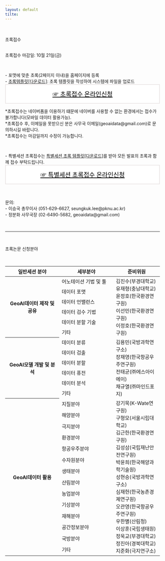 ```yaml
---
layout: default
tilte:
---
```


<style>
  .customTable1 tr th {
    width: 30%;
  }

  .customTable2 tr td:nth-child(1) {
    width: 30%
  }
  .customTable2 tr td:nth-child(2) {
    width: 35%
  }
  .customTable2 tr td:nth-child(3) {
    width: 35%
  }

.button {
    display: block;
    background-color: white;
    border: 1px solid;
    border-width: 2px;
    border-color: #eae5e5;
    color: black;
    text-align: center;
    padding: 15px 20px;
    font-family: 'Noto Sans','맑은 고딕','Malgun Gothic',Arial,Helvetica,sans-serif,Lucida,'Grande','Microsoft YaHei','Hiragino Sans GB', 'SimSun', 'Meiryo';
    font-size: 20px;
}

</style>

<br>
<br>
<div class="gayheader">
  <span>초록접수</span>
  <div></div>
</div>

<br>

<p>
초록접수 마감일: 10월 21일(금)
</p>

<br>

<p>
- 포맷에 맞춘 초록(2페이지 이내)을 홈페이지에 등록<br>
- <a href="../file/abstract_template_2022.docx" download>초록템플릿[다운로드]</a>: 초록 템플릿을 작성하여 시스템에 파일을 업로드<br>
<a href="https://naver.me/Gd6q1tKy" target="_blank" class="button">☞ 초록접수 온라인신청</a>
</p>
<p class="h6">
*초록접수는 네이버폼을 이용하기 떄문에 네이버를 사용할 수 없는 환경에서는 접수가 불가합니다(모바일 데이터 활용가능).<br>
*초록접수 후, 이메일을 못받으신 분은 사무국 이메일(geoaidata@gmail.com)로 문의하시길 바랍니다.<br>
*초록접수는 마감일까지 수정이 가능합니다.<br>
</p>
<br>
<p>
- 특별세션 초록접수는 <a href="../file/특별세션_초록접수.xlsx" download>특별세션 초록 템플릿[다운로드]</a>를 받아 모든 발표의 초록과 함께 접수 부탁드립니다.
<a href="https://naver.me/xGisoeVr" target="_blank" class="button">☞ 특별세션 초록접수 온라인신청</a>
</p>



<!-- <p>
<br>
<a href="https://www.google.com" class="button">☞ 특별세션 초록접수 템플릿(*.xls)</a>
</p>

<p class="h6">
<br>
*특별세션 초록접수는 아래 엑셀파일을 다운로드 받아 정보를 입력한 후, 사무국 이메일(geoaidata@gmail.com)로 송부.<br>
<p> -->

<p class="h6">
<br>
<br>
문의:<br>
- 이승국 총무이사 (051-629-6627, seungkuk.lee@pknu.ac.kr)<br>
- 정분화 사무국장 (02-6490-5682, geoaidata@gmail.com)<br>
</p>

<br>
<hr>
<br>

<p class="h4">
초록논문 신청분야
</p>
<br>

<table>
  <thead>
    <tr>
      <th style="width: 35%;">일반세션 분야</th>
      <th style="width: 35%;">세부분야</th>
      <th>준비위원</th>
    </tr>
  </thead>
  <tbody>
    <tr>
      <th rowspan=6>GeoAI데이터 제작 및 공유</th>
      <td>어노테이션 기법 및 툴</td>
      <td rowspan=6>
      김진수(부경대학교)<br>
      유재형(충남대학교)<br>
      윤정호(한국환경연구원)<br>
      이선민(한국환경연구원)<br>
      이정호(한국환경연구원)
      </td>
    </tr>
    <tr>
      <td>데이터 포맷</td>
    </tr>
    <tr>
      <td>데이터 언밸런스</td>
    </tr>
    <tr>
      <td>데이터 검수 기법</td>
    </tr>
    <tr>
      <td>데이터 분할 기술</td>
    </tr>
    <tr>
      <td>기타</td>
    </tr>
    <tr>
      <th rowspan=6>GeoAI모델 개발 및 분석</th>
      <td>데이터 분류</td>
      <td rowspan=6>
      김용민(국방과학연구소)<br>
      장재영(한국항공우주연구원)<br>
      전태균(㈜에스아이에이)<br>
      채규열(㈜마인드포지)
      </td>
    </tr>
    <tr>
      <td>데이터 검출</td>
    </tr>
    <tr>
      <td>데이터 분할</td>
    </tr>
    <tr>
      <td>데이터 퓨전</td>
    </tr>
    <tr>
      <td>데이터 분석</td>
    </tr>
    <tr>
      <td>기타</td>
    </tr>
    <tr>
      <th rowspan=14>GeoAI데이터 활용</th>
      <td>지질분야</td>
      <td rowspan=14>
      강기묵(K-Wate연구원)<br>
      구형모(서울시립대학교)<br>
      김근한(한국환경연구원)<br>
      김성삼(국립재난안전연구원)<br>
      박윤희(한국해양과학기술원)<br>
      성현승(국방과학연구소)<br>
      심재헌(한국농촌경졔연구원)<br>
      오관영(한국항공우주연구원)<br>
      우한별(산림청)<br>
      이상훈(국립생태원)<br>
      정욱교(부경대학교)<br>
      정진아(경북대학교)<br>
      지준화(극지연구소)<br>
      </td>
    </tr>
    <tr>
      <td>해양분야</td>
    </tr>
    <tr>
      <td>극지분야</td>
    </tr>
    <tr>
      <td>환경분야</td>
    </tr>
    <tr>
      <td>항공우주분야</td>
    </tr>
    <tr>
      <td>수자원분야</td>
    </tr>
    <tr>
      <td>생태분야</td>
    </tr>
    <tr>
      <td>산림분야</td>
    </tr>
    <tr>
      <td>농업분야</td>
    </tr>
    <tr>
      <td>기상분야</td>
    </tr>
    <tr>
      <td>재해분야</td>
    </tr>
    <tr>
      <td>공간정보분야</td>
    </tr>
    <tr>
      <td>국방분야</td>
    </tr>
    <tr>
      <td>기타</td>
    </tr>
    
    
  </tbody>
</table>